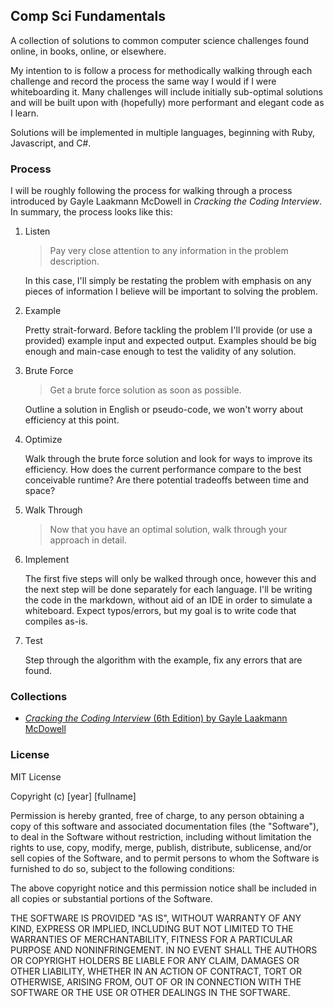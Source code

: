 ## Comp Sci Fundamentals

A collection of solutions to common computer science challenges found online, in books, online, or elsewhere. 

My intention to is follow a process for methodically walking through each challenge and record the process the same way I would if I were whiteboarding it. Many challenges will include initially sub-optimal solutions and will be built upon with (hopefully) more performant and elegant code as I learn. 

Solutions will be implemented in multiple languages, beginning with Ruby, Javascript, and C#.

### Process

I will be roughly following the process for walking through a process introduced by Gayle Laakmann McDowell in *Cracking the Coding Interview*. In summary, the process looks like this:

1. Listen
   
   > Pay very close attention to any information in the problem description.
   
   In this case, I'll simply be restating the problem with emphasis on any pieces of information I believe will be important to solving the problem.
   
2. Example
   
   Pretty strait-forward. Before tackling the problem I'll provide (or use a provided) example input and expected output. Examples should be big enough and main-case enough to test the validity of any solution.
   
3. Brute Force
   
   > Get a brute force solution as soon as possible.
   
   Outline a solution in English or pseudo-code, we won't worry about efficiency at this point.
   
4. Optimize
   
   Walk through the brute force solution and look for ways to improve its efficiency. How does the current performance compare to the best conceivable runtime? Are there potential tradeoffs between time and space? 
   
5. Walk Through
   
   > Now that you have an optimal solution, walk through your approach in detail.
   
6. Implement
   
   The first five steps will only be walked through once, however this and the next step will be done separately for each language. I'll be writing the code in the markdown, without aid of an IDE in order to simulate a whiteboard. Expect typos/errors, but my goal is to write code that compiles as-is.
   
7. Test

   Step through the algorithm with the example, fix any errors that are found.
   
   

### Collections

- [*Cracking the Coding Interview* (6th Edition) by Gayle Laakmann McDowell](../master/cracking_the_code_interview/overview.md)

### License

MIT License

Copyright (c) [year] [fullname]

Permission is hereby granted, free of charge, to any person obtaining a copy
of this software and associated documentation files (the "Software"), to deal
in the Software without restriction, including without limitation the rights
to use, copy, modify, merge, publish, distribute, sublicense, and/or sell
copies of the Software, and to permit persons to whom the Software is
furnished to do so, subject to the following conditions:

The above copyright notice and this permission notice shall be included in all
copies or substantial portions of the Software.

THE SOFTWARE IS PROVIDED "AS IS", WITHOUT WARRANTY OF ANY KIND, EXPRESS OR
IMPLIED, INCLUDING BUT NOT LIMITED TO THE WARRANTIES OF MERCHANTABILITY,
FITNESS FOR A PARTICULAR PURPOSE AND NONINFRINGEMENT. IN NO EVENT SHALL THE
AUTHORS OR COPYRIGHT HOLDERS BE LIABLE FOR ANY CLAIM, DAMAGES OR OTHER
LIABILITY, WHETHER IN AN ACTION OF CONTRACT, TORT OR OTHERWISE, ARISING FROM,
OUT OF OR IN CONNECTION WITH THE SOFTWARE OR THE USE OR OTHER DEALINGS IN THE
SOFTWARE.